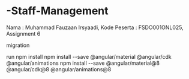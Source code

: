 # -Staff-Management
Nama : Muhammad Fauzaan Irsyaadi, Kode Peserta : FSDO001ONL025, Assignment 6

migration

run 
npm install
npm install --save @angular/material @angular/cdk @angular/animations
npm install --save @angular/material@8 @angular/cdk@8 @angular/animations@8
